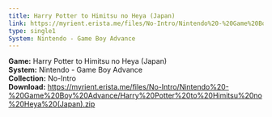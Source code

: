 ```yaml
---
title: Harry Potter to Himitsu no Heya (Japan)
link: https://myrient.erista.me/files/No-Intro/Nintendo%20-%20Game%20Boy%20Advance/Harry%20Potter%20to%20Himitsu%20no%20Heya%20(Japan).zip
type: single1
System: Nintendo - Game Boy Advance
---
```

<b>Game:</b> Harry Potter to Himitsu no Heya (Japan)<br>
<b>System:</b> Nintendo - Game Boy Advance<br>
<b>Collection:</b> No-Intro<br>
<b>Download:</b> https://myrient.erista.me/files/No-Intro/Nintendo%20-%20Game%20Boy%20Advance/Harry%20Potter%20to%20Himitsu%20no%20Heya%20(Japan).zip